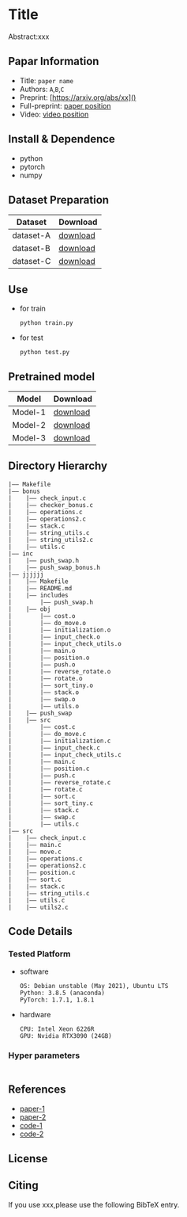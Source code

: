 Title
===
Abstract:xxx
## Papar Information
- Title:  `paper name`
- Authors:  `A`,`B`,`C`
- Preprint: [https://arxiv.org/abs/xx]()
- Full-preprint: [paper position]()
- Video: [video position]()

## Install & Dependence
- python
- pytorch
- numpy

## Dataset Preparation
| Dataset | Download |
| ---     | ---   |
| dataset-A | [download]() |
| dataset-B | [download]() |
| dataset-C | [download]() |

## Use
- for train
  ```
  python train.py
  ```
- for test
  ```
  python test.py
  ```
## Pretrained model
| Model | Download |
| ---     | ---   |
| Model-1 | [download]() |
| Model-2 | [download]() |
| Model-3 | [download]() |


## Directory Hierarchy
```
|—— Makefile
|—— bonus
|    |—— check_input.c
|    |—— checker_bonus.c
|    |—— operations.c
|    |—— operations2.c
|    |—— stack.c
|    |—— string_utils.c
|    |—— string_utils2.c
|    |—— utils.c
|—— inc
|    |—— push_swap.h
|    |—— push_swap_bonus.h
|—— jjjjjj
|    |—— Makefile
|    |—— README.md
|    |—— includes
|        |—— push_swap.h
|    |—— obj
|        |—— cost.o
|        |—— do_move.o
|        |—— initialization.o
|        |—— input_check.o
|        |—— input_check_utils.o
|        |—— main.o
|        |—— position.o
|        |—— push.o
|        |—— reverse_rotate.o
|        |—— rotate.o
|        |—— sort_tiny.o
|        |—— stack.o
|        |—— swap.o
|        |—— utils.o
|    |—— push_swap
|    |—— src
|        |—— cost.c
|        |—— do_move.c
|        |—— initialization.c
|        |—— input_check.c
|        |—— input_check_utils.c
|        |—— main.c
|        |—— position.c
|        |—— push.c
|        |—— reverse_rotate.c
|        |—— rotate.c
|        |—— sort.c
|        |—— sort_tiny.c
|        |—— stack.c
|        |—— swap.c
|        |—— utils.c
|—— src
|    |—— check_input.c
|    |—— main.c
|    |—— move.c
|    |—— operations.c
|    |—— operations2.c
|    |—— position.c
|    |—— sort.c
|    |—— stack.c
|    |—— string_utils.c
|    |—— utils.c
|    |—— utils2.c
```
## Code Details
### Tested Platform
- software
  ```
  OS: Debian unstable (May 2021), Ubuntu LTS
  Python: 3.8.5 (anaconda)
  PyTorch: 1.7.1, 1.8.1
  ```
- hardware
  ```
  CPU: Intel Xeon 6226R
  GPU: Nvidia RTX3090 (24GB)
  ```
### Hyper parameters
```
```
## References
- [paper-1]()
- [paper-2]()
- [code-1](https://github.com)
- [code-2](https://github.com)
  
## License

## Citing
If you use xxx,please use the following BibTeX entry.
```
```

